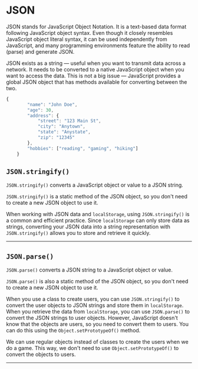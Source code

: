 # JSON
JSON stands for JavaScript Object Notation. It is a text-based data format following JavaScript object syntax. Even though it closely resembles JavaScript object literal syntax, it can be used independently from JavaScript, and many programming environments feature the ability to read (parse) and generate JSON.

JSON exists as a string — useful when you want to transmit data across a network. It needs to be converted to a native JavaScript object when you want to access the data. This is not a big issue — JavaScript provides a global JSON object that has methods available for converting between the two.

```jsx
{
		"name": "John Doe",
		"age": 30,
		"address": {
			"street": "123 Main St",
			"city": "Anytown",
			"state": "Anystate",
			"zip": "12345"
		},
		"hobbies": ["reading", "gaming", "hiking"]
	}
```

## `JSON.stringify()`

`JSON.stringify()` converts a JavaScript object or value to a JSON string. 

 `JSON.stringify()` is a static method of the JSON object, so you don't need to create a new JSON object to use it.

When working with JSON data and `localStorage`, using `JSON.stringify()` is a common and efficient practice. Since `localStorage` can only store data as strings, converting your JSON data into a string representation with `JSON.stringify()` allows you to store and retrieve it quickly.

---

## `JSON.parse()`

`JSON.parse()` converts a JSON string to a JavaScript object or value.

 `JSON.parse()` is also a static method of the JSON object, so you don't need to create a new JSON object to use it.

When you use a class to create users, you can use `JSON.stringify()` to convert the user objects to JSON strings and store them in `localStorage`. When you retrieve the data from `localStorage`, you can use `JSON.parse()` to convert the JSON strings to user objects. However, JavaScript doesn't know that the objects are users, so you need to convert them to users. You can do this using the `Object.setPrototypeOf()` method.

We can use regular objects instead of classes to create the users when we do a game. This way, we don't need to use `Object.setPrototypeOf()` to convert the objects to users.

---
